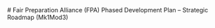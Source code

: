 <!--
INSTRUCTION FOR GPT REWRITE · FPA Mk1Mod3 · 11. White Paper.md  
This note is part of a coordinated 21-file rewrite. The system has accumulated inconsistencies in terminology, outdated references, and fragmented logic. Your task is to:  
✅ Standardize terminology across the Mk1Mod3 system.
✅ Flag and fix misalignments between sections and related files.
✅ Deeply interlink this note with all other Mk1Mod3 documents using [[Note Name]] format.
✅ Maintain original meaning — but clarify, consolidate, and format for coherence.
✅ DO NOT create new ideas or models — restructure only based on what exists.  
Known systemic issues to watch for:
- Terms, role names, or procedures that differ between files and need unification.
- Notes that refer to concepts covered elsewhere without linking or quoting.
- Updates to frameworks or protocols that aren't reflected consistently.
- Lack of clear flow between orientation → training → execution → governance → feedback.  
Your rewrite goal:
Make the system legible for external partners. Highlight core components and interlink internal notes for deep dives.  
Audience:
grant teams, stakeholders
--># Fair Preparation Alliance (FPA) Phased Development Plan – Strategic Roadmap (Mk1Mod3)
